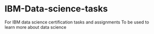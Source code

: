# IBM-Data-science-tasks
For IBM data science certification tasks and assignments
To be used to learn more about data science

